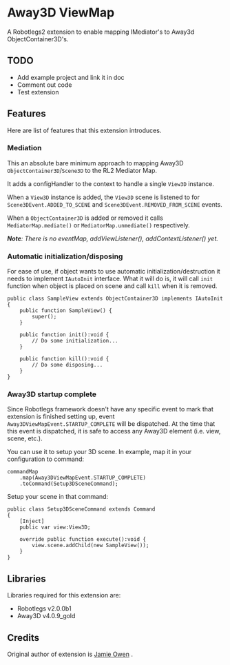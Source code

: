 # Away3D ViewMap

A Robotlegs2 extension to enable mapping IMediator's to Away3d ObjectContainer3D's.

## TODO

- Add example project and link it in doc
- Comment out code
- Test extension

## Features

Here are list of features that this extension introduces.

### Mediation
This an absolute bare minimum approach to mapping Away3D `ObjectContainer3D`/`Scene3D` to the RL2 Mediator Map.

It adds a configHandler to the context to handle a single `View3D` instance.

When a `View3D` instance is added, the `View3D` scene is listened to for `Scene3DEvent.ADDED_TO_SCENE` and `Scene3DEvent.REMOVED_FROM_SCENE` events.

When a `ObjectContainer3D` is added or removed it calls `MediatorMap.mediate()` 
or `MediatorMap.unmediate()` respectively.

***Note**: There is no eventMap, addViewListener(), addContextListener() yet.*

### Automatic initialization/disposing

For ease of use, if object wants to use automatic initialization/destruction it needs to implement `IAutoInit` interface. What it will do is, it will call `init` function when object is placed on scene and call `kill` when it is removed.

	public class SampleView extends ObjectContainer3D implements IAutoInit
	{
		public function SampleView() {
			super();
		}
		
		public function init():void {
			// Do some initialization...
		}
		
		public function kill():void {
			// Do some disposing...
		}
	}

### Away3D startup complete

Since Robotlegs framework doesn't have any specific event to mark that extension is finished setting up, event `Away3DViewMapEvent.STARTUP_COMPLETE` will be dispatched. At the time that this event is dispatched, it is safe to access any Away3D element (i.e. view, scene, etc.). 

You can use it to setup your 3D scene. In example, map it in your configuration to command:

	commandMap
		.map(Away3DViewMapEvent.STARTUP_COMPLETE)
		.toCommand(Setup3DSceneCommand);

Setup your scene in that command:

	public class Setup3DSceneCommand extends Command
	{
		[Inject]
		public var view:View3D;
		
		override public function execute():void {
			view.scene.addChild(new SampleView());
		}
	}

## Libraries
Libraries required for this extension are:

- Robotlegs v2.0.0b1
- Away3D v4.0.9_gold

## Credits
Original author of extension is [Jamie Owen](https://github.com/jamieowen) .





